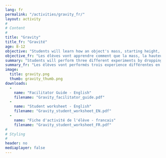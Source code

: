 ```yaml
---
lang: fr
permalink: "/activities/gravity_fr/"
layout: activity
#
# Content
#
title: "Gravity"
title_fr: "Gravité"
age: 8-12
objective: "Students will learn how an object's mass, starting height, and initial velocity affect how it falls under the force of gravity."
objective_fr: "Les élèves vont apprendre comment que la mass, la hauteur initiale, et la vélocité initiale d'un objet affectent comment que l'objet tombe sous l'éffet de la gravité."
summary: "Students will perform three different experiments by dropping ball bearings into a box filled with sand. The first time, two balls with different masses will fall from the same height. The second time, two balls with the same mass will be dropped from two different heights. The third time, they will experiment with two balls with the same mass and similar initial height, however one will be thrown in order to have an initial velocity. Students will then use a flashlight to observe the craters made in the sand, and discuss the differences between the two craters."
summary_fr: "Les élèves vont performés trois experience différentes en relachant des billes dans une boîte rempli de sable. La première fois, deux billes ayant des masses différentes seront relachées de la même hauteur. La deuxième fois, deux billes ayant la même masse seront relachées de deux hauteur différentes. La troisième fois, les deux billes auront la même masse, et ils seront relachées de la même hauteur, mais une de ces billes sera lancée afin qu'elle ait une vélocité initiale. Les élèves se serviront ensuite d'une lampe de poche pour analyser la différence entre les deux cratère, et ils vont discutés leurs résultats. "
image:
  title: gravity.png
  thumb: gravity_thumb.png
downloads:
  -
    name: "Facilitator Guide - English"
    filename: "Gravity_facilitator_guide.pdf"
  -
    name: "Student worksheet - English"
    filename: "Gravity_student_worksheet_EN.pdf"
  -
    name: "Fiche d'activité de l'élève - francais"
    filename: "Gravity_student_worksheet_FR.pdf"
#
# Styling
#
header: no
mediaplayer: false
---
```

